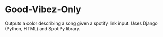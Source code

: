 # Good-Vibez-Only
Outputs a color describing a song given a spotify link input. Uses Django (Python, HTML) and SpotiPy library.
